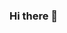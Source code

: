 ### Hi there 👋

<!--
**Veshennaidoo/Veshennaidoo** is a ✨ _special_ ✨ repository because its `README.md` (this file) appears on your GitHub profile.

Here are some ideas to get you started:

- 🔭 I’m currently working on a fraud detection model
- 🌱 I’m currently learning programming in R
- 👯 I’m looking to collaborate on new projects
- 🤔 I’m looking for help with getting more experience withinh the industry
- 💬 Ask me about Data Analysis
- 📫 How to reach me: veshennaidoo.vn@gmail.com
- 😄 Pronouns: He/His
- ⚡ Fun fact: Data Science is used across all industries and fields from art to healthcare
-->
